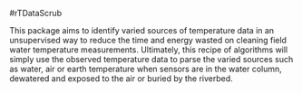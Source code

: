 #rTDataScrub

This package aims to identify varied sources of temperature data in an unsupervised way to reduce the time and energy wasted on cleaning field water temperature measurements. Ultimately, this recipe of algorithms will simply use the observed temperature data to parse the varied sources such as water, air or earth temperature when sensors are in the water column, dewatered and exposed to the air or buried by the riverbed.

